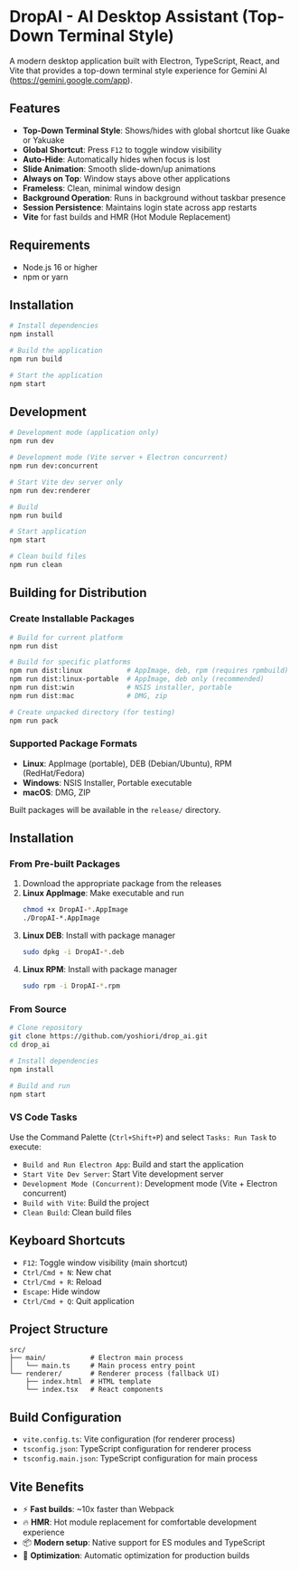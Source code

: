 # DropAI - AI Desktop Assistant (Top-Down Terminal Style)

A modern desktop application built with Electron, TypeScript, React, and Vite that provides a top-down terminal style experience for Gemini AI (https://gemini.google.com/app).

## Features

- **Top-Down Terminal Style**: Shows/hides with global shortcut like Guake or Yakuake
- **Global Shortcut**: Press `F12` to toggle window visibility
- **Auto-Hide**: Automatically hides when focus is lost
- **Slide Animation**: Smooth slide-down/up animations
- **Always on Top**: Window stays above other applications
- **Frameless**: Clean, minimal window design
- **Background Operation**: Runs in background without taskbar presence
- **Session Persistence**: Maintains login state across app restarts
- **Vite** for fast builds and HMR (Hot Module Replacement)

## Requirements

- Node.js 16 or higher
- npm or yarn

## Installation

```bash
# Install dependencies
npm install

# Build the application
npm run build

# Start the application
npm start
```

## Development

```bash
# Development mode (application only)
npm run dev

# Development mode (Vite server + Electron concurrent)
npm run dev:concurrent

# Start Vite dev server only
npm run dev:renderer

# Build
npm run build

# Start application
npm start

# Clean build files
npm run clean
```

## Building for Distribution

### Create Installable Packages

```bash
# Build for current platform
npm run dist

# Build for specific platforms
npm run dist:linux           # AppImage, deb, rpm (requires rpmbuild)
npm run dist:linux-portable  # AppImage, deb only (recommended)
npm run dist:win             # NSIS installer, portable
npm run dist:mac             # DMG, zip

# Create unpacked directory (for testing)
npm run pack
```

### Supported Package Formats

- **Linux**: AppImage (portable), DEB (Debian/Ubuntu), RPM (RedHat/Fedora)
- **Windows**: NSIS Installer, Portable executable
- **macOS**: DMG, ZIP

Built packages will be available in the `release/` directory.

## Installation

### From Pre-built Packages

1. Download the appropriate package from the releases
2. **Linux AppImage**: Make executable and run
   ```bash
   chmod +x DropAI-*.AppImage
   ./DropAI-*.AppImage
   ```
3. **Linux DEB**: Install with package manager
   ```bash
   sudo dpkg -i DropAI-*.deb
   ```
4. **Linux RPM**: Install with package manager
   ```bash
   sudo rpm -i DropAI-*.rpm
   ```

### From Source

```bash
# Clone repository
git clone https://github.com/yoshiori/drop_ai.git
cd drop_ai

# Install dependencies
npm install

# Build and run
npm start
```

### VS Code Tasks

Use the Command Palette (`Ctrl+Shift+P`) and select `Tasks: Run Task` to execute:

- `Build and Run Electron App`: Build and start the application
- `Start Vite Dev Server`: Start Vite development server
- `Development Mode (Concurrent)`: Development mode (Vite + Electron concurrent)
- `Build with Vite`: Build the project
- `Clean Build`: Clean build files

## Keyboard Shortcuts

- `F12`: Toggle window visibility (main shortcut)
- `Ctrl/Cmd + N`: New chat
- `Ctrl/Cmd + R`: Reload
- `Escape`: Hide window
- `Ctrl/Cmd + Q`: Quit application

## Project Structure

```
src/
├── main/           # Electron main process
│   └── main.ts     # Main process entry point
└── renderer/       # Renderer process (fallback UI)
    ├── index.html  # HTML template
    └── index.tsx   # React components
```

## Build Configuration

- `vite.config.ts`: Vite configuration (for renderer process)
- `tsconfig.json`: TypeScript configuration for renderer process
- `tsconfig.main.json`: TypeScript configuration for main process

## Vite Benefits

- ⚡ **Fast builds**: ~10x faster than Webpack
- 🔥 **HMR**: Hot module replacement for comfortable development experience
- 📦 **Modern setup**: Native support for ES modules and TypeScript
- 🎯 **Optimization**: Automatic optimization for production builds
